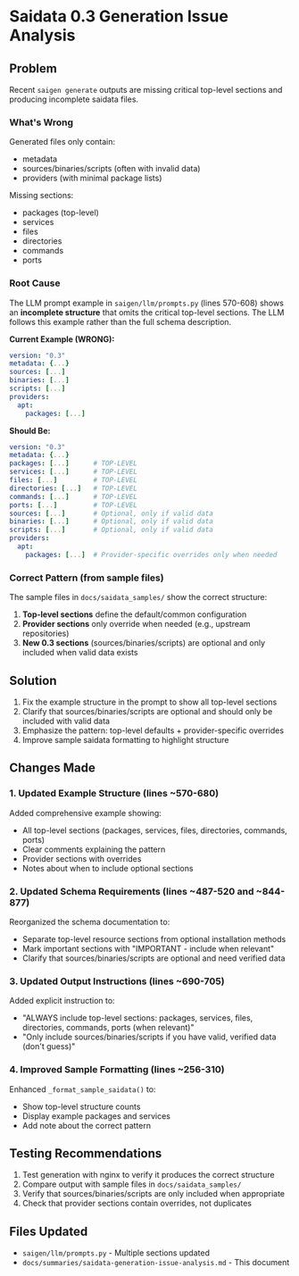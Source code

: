 # Saidata 0.3 Generation Issue Analysis

## Problem
Recent `saigen generate` outputs are missing critical top-level sections and producing incomplete saidata files.

### What's Wrong
Generated files only contain:
- metadata
- sources/binaries/scripts (often with invalid data)
- providers (with minimal package lists)

Missing sections:
- packages (top-level)
- services
- files
- directories
- commands
- ports

### Root Cause
The LLM prompt example in `saigen/llm/prompts.py` (lines 570-608) shows an **incomplete structure** that omits the critical top-level sections. The LLM follows this example rather than the full schema description.

**Current Example (WRONG):**
```yaml
version: "0.3"
metadata: {...}
sources: [...]
binaries: [...]
scripts: [...]
providers:
  apt:
    packages: [...]
```

**Should Be:**
```yaml
version: "0.3"
metadata: {...}
packages: [...]      # TOP-LEVEL
services: [...]      # TOP-LEVEL
files: [...]         # TOP-LEVEL
directories: [...]   # TOP-LEVEL
commands: [...]      # TOP-LEVEL
ports: [...]         # TOP-LEVEL
sources: [...]       # Optional, only if valid data
binaries: [...]      # Optional, only if valid data
scripts: [...]       # Optional, only if valid data
providers:
  apt:
    packages: [...]  # Provider-specific overrides only when needed
```

### Correct Pattern (from sample files)
The sample files in `docs/saidata_samples/` show the correct structure:
1. **Top-level sections** define the default/common configuration
2. **Provider sections** only override when needed (e.g., upstream repositories)
3. **New 0.3 sections** (sources/binaries/scripts) are optional and only included when valid data exists

## Solution
1. Fix the example structure in the prompt to show all top-level sections
2. Clarify that sources/binaries/scripts are optional and should only be included with valid data
3. Emphasize the pattern: top-level defaults + provider-specific overrides
4. Improve sample saidata formatting to highlight structure

## Changes Made

### 1. Updated Example Structure (lines ~570-680)
Added comprehensive example showing:
- All top-level sections (packages, services, files, directories, commands, ports)
- Clear comments explaining the pattern
- Provider sections with overrides
- Notes about when to include optional sections

### 2. Updated Schema Requirements (lines ~487-520 and ~844-877)
Reorganized the schema documentation to:
- Separate top-level resource sections from optional installation methods
- Mark important sections with "IMPORTANT - include when relevant"
- Clarify that sources/binaries/scripts are optional and need verified data

### 3. Updated Output Instructions (lines ~690-705)
Added explicit instruction to:
- "ALWAYS include top-level sections: packages, services, files, directories, commands, ports (when relevant)"
- "Only include sources/binaries/scripts if you have valid, verified data (don't guess)"

### 4. Improved Sample Formatting (lines ~256-310)
Enhanced `_format_sample_saidata()` to:
- Show top-level structure counts
- Display example packages and services
- Add note about the correct pattern

## Testing Recommendations
1. Test generation with nginx to verify it produces the correct structure
2. Compare output with sample files in `docs/saidata_samples/`
3. Verify that sources/binaries/scripts are only included when appropriate
4. Check that provider sections contain overrides, not duplicates

## Files Updated
- `saigen/llm/prompts.py` - Multiple sections updated
- `docs/summaries/saidata-generation-issue-analysis.md` - This document
